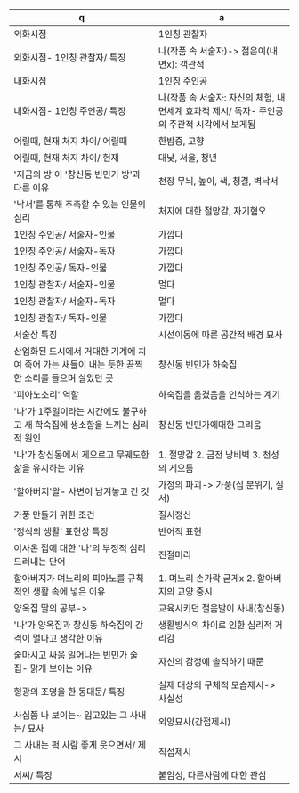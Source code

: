 q  | a
--- | ---
외화시점		|  1인칭 관찰자
외화시점- 1인칭 관찰자/ 특징		|  나(작품 속 서술자)-> 젊은이(내면x): 객관적
내화시점		|  1인칭 주인공
내화시점- 1인칭 주인공/ 특징		|  나(작품 속 서술자: 자신의 체험, 내면세계 효과적 제시/ 독자- 주인공의 주관적 시각에서 보게됨
어릴때, 현재 처지 차이/ 어릴때		|  한밤중, 고향
어릴때, 현재 처지 차이/ 현재		|  대낮, 서울, 청년
'지금의 방'이 '창신동 빈민가 방'과 다른 이유		|  천장 무늬, 높이, 색, 청결, 벽낙서
'낙서'를 통해 추측할 수 있는 인물의 심리		|  처지에 대한 절망감, 자기혐오
1인칭 주인공/ 서술자-인물		|  가깝다
1인칭 주인공/ 서술자-독자		|  가깝다
1인칭 주인공/ 독자-인물		|  가깝다
1인칭 관찰자/ 서술자-인물		|  멀다
1인칭 관찰자/ 서술자-독자		|  멀다
1인칭 관찰자/ 독자-인물		|  가깝다
서술상 특징		|  시선이동에 따른 공간적 배경 묘사
산업화된 도시에서 거대한 기계에 치여 죽어 가는 새들이 내는 듯한 끔찍한 소리를 들으며 살았던 곳		|  창신동 빈민가 하숙집
'피아노소리' 역할		|  하숙집을 옮겼음을 인식하는 계기
'나'가 1주일이라는 시간에도 불구하고 새 학숙집에 생소함을 느끼는 심리적 원인		|  창신동 빈민가에대한 그리움
'나'가 창신동에서 게으르고 무궤도한 삶을 유지하는 이유		|  1. 절망감 2. 금전 낭비벽 3. 천성의 게으름
'할아버지'왈- 사변이 남겨놓고 간 것		|  가정의 파괴-> 가풍(집 분위기, 질서)
가풍 만들기 위한 조건		|  질서정신
'정식의 생활' 표현상 특징		|  반어적 표현
이사온 집에 대한 '나'의 부정적 심리 드러내는 단어		|  진절머리
할아버지가 며느리의 피아노를 규칙적인 생활 속에 넣은 이유		|  1. 며느리 손가락 굳게x 2. 할아버지의 교양 중시
양옥집 딸의 공부->		|  교육시키던 절음발이 사내(창신동)
'나'가 양옥집과 창신동 하숙집의 간격이 멀다고 생각한 이유		|  생활방식의 차이로 인한 심리적 거리감
술마시고 싸움 일어나는 빈민가 술집- 맑게 보이는 이유		|  자신의 감정에 솔직하기 때문
형광의 조명을 한 동대문/ 특징		|  실제 대상의 구체적 모습제시-> 사실성
사십쯤 나 보이는~ 입고있는 그 사내는/ 묘사		| 외양묘사(간접제시)
그 사내는 퍽 사람 좋게 웃으면서/ 제시		| 직접제시
서씨/ 특징		| 붙임성, 다른사람에 대한 관심
